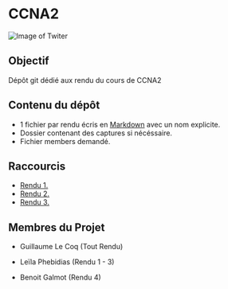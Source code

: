 # CCNA2

![Image of Twiter](https://brandspurng.com/wp-content/uploads/2018/12/Cisco-CCNA-Routing-Switching-brandspurng.jpg)

## Objectif

Dépôt git dédié aux rendu du cours de CCNA2

## Contenu du dépôt

* 1 fichier par rendu écris en [Markdown](https://github.com/adam-p/markdown-here/wiki/Markdown-Cheatsheet) avec un nom explicite.
* Dossier contenant des captures si nécéssaire.
* Fichier members demandé.

## Raccourcis

* [Rendu 1.](https://github.com/Ewillian/CCNA2/blob/master/Rendu%20du%20Tp1/Rendu.md#readmemd)
* [Rendu 2.](https://github.com/Ewillian/CCNA2/blob/master/Rendu%20du%20Tp2/Rendu.md#readmemd)
* [Rendu 3.](https://github.com/Ewillian/CCNA2/blob/master/Rendu%20du%20Tp3/Rendu.md)


## Membres du Projet

* Guillaume Le Coq (Tout Rendu)

* Leïla Phebidias (Rendu 1 - 3)

* Benoit Galmot (Rendu 4)
